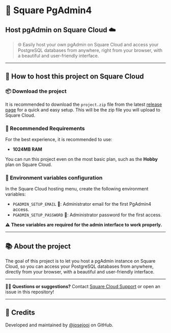 
# 🐘 Square PgAdmin4
## Host pgAdmin on Square Cloud ☁️

> 🌐 Easily host your own pgAdmin on Square Cloud and access your PostgreSQL databases from anywhere, right from your browser, with a beautiful and user-friendly interface.

---


## 🚀 How to host this project on Square Cloud

### 📦 Download the project

It is recommended to download the `project.zip` file from the latest [release page](https://github.com/squarecloud-education/pgadmin4-web/releases) for a quick and easy setup. This will be the zip file you will upload to Square Cloud.

### 📝 Recommended Requirements

For the best experience, it is recommended to use:

- **1024MB RAM**

You can run this project even on the most basic plan, such as the **Hobby** plan on Square Cloud.

### 🔧 Environment variables configuration

In the Square Cloud hosting menu, create the following environment variables:

- `PGADMIN_SETUP_EMAIL` 📧: Administrator email for the first PgAdmin4 access.
- `PGADMIN_SETUP_PASSWORD` 🔑: Administrator password for the first access.

⚠️ **These variables are required for the admin interface to work properly.**

---

## 📚 About the project

The goal of this project is to let you host a pgAdmin instance on Square Cloud, so you can access your PostgreSQL databases from anywhere, directly from your browser, with a beautiful and user-friendly interface.

---

🙋‍♂️ **Questions or suggestions?** Contact [Square Cloud Support](https://squarecloud.app/sac) or open an issue in this repository!

---

## 🙏 Credits

Developed and maintained by [@josejooj](https://github.com/josejooj) on GitHub.
